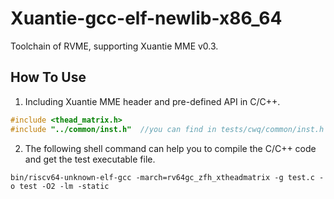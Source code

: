 # Xuantie-gcc-elf-newlib-x86_64
Toolchain of RVME, supporting Xuantie MME v0.3.

## How To Use
1. Including Xuantie MME header and pre-defined API in C/C++.
``` c++
#include <thead_matrix.h>
#include "../common/inst.h"  //you can find in tests/cwq/common/inst.h
```
2. The following shell command can help you to compile the C/C++ code and get the test executable file.
``` shell
bin/riscv64-unknown-elf-gcc -march=rv64gc_zfh_xtheadmatrix -g test.c -o test -O2 -lm -static
```
